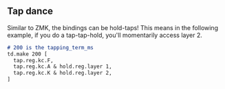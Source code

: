 ## Tap dance

Similar to ZMK, the bindings can be hold-taps! This means in the following example, if you do a tap-tap-hold, you'll momentarily access layer 2.

```markdown
# 200 is the tapping_term_ms
td.make 200 [
  tap.reg.kc.F,
  tap.reg.kc.A & hold.reg.layer 1,
  tap.reg.kc.K & hold.reg.layer 2,
]
